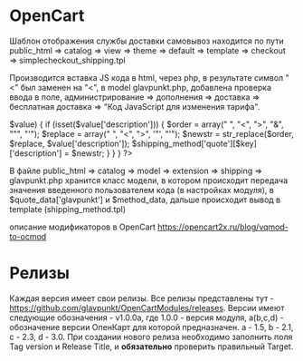 # OpenCart

Шаблон отображения службы доставки самовывоз находится по пути public_html => catalog => view => theme => default => template => checkout => simplecheckout_shipping.tpl
 
Производится вставка JS кода в html, через php, в результате символ "<" был заменен на "&lt;",
в model glavpunkt.php, добавлена проверка ввода в поле, администрирование => дополнения => доставка => бесплатная доставка => "Код JavaScript для изменения тарифа".

<?php
if (isset($shipping_method['quote'])) {
    foreach ($shipping_method['quote'] as $key => $value) {
        if (isset($value['description'])) {
            $order   = array("&nbsp;", "&lt;", "&gt;", "&amp;", "&quot;", "&apos;");
            $replace = array(" ", "<", ">", '"', "'");
            $newstr = str_replace($order, $replace, $value['description']);
            $shipping_method['quote'][$key]['description'] = $newstr;
        }
    }
}
?>

В файле public_html => catalog => model => extension => shipping => glavpunkt.php хранится класс модели, в котором происходит передача значения введенного пользователем кода (в настройках модуля), в $quote_data['glavpunkt'] и $method_data, дальше происходит вывод в template (shipping_method.tpl)

описание модификаторов в OpenCart
https://opencart2x.ru/blog/vqmod-to-ocmod


# Релизы

Каждая версия имеет свои релизы. Все релизы представлены тут - https://github.com/glavpunkt/OpenCartModules/releases.
Версии имеют следующие обозначения - v1.0.0a, где 1.0.0 - версия модуля, a(b,c,d) - обозначение версии ОпенКарт для которой предназначен.
a - 1.5, b - 2.1, c - 2.3, d - 3.0.
При создании нового релиза необходимо заполнить поля Tag version и Release Title, и **обязательно** проверить правильный Target.
